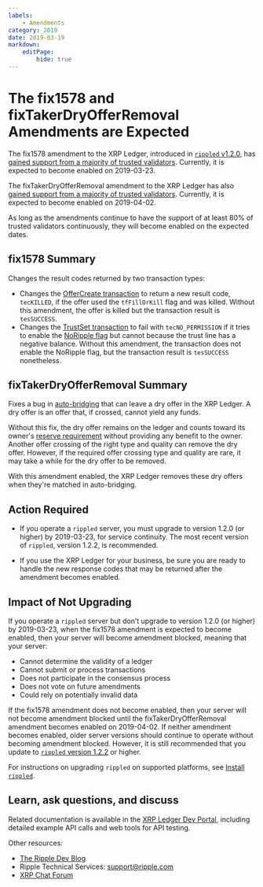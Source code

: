 ```yaml
---
labels:
    - Amendments
category: 2019
date: 2019-03-19
markdown:
    editPage:
        hide: true
---
```

# The fix1578 and fixTakerDryOfferRemoval Amendments are Expected

The fix1578 amendment to the XRP Ledger, introduced in [`rippled` v1.2.0](https://github.com/ripple/rippled/releases/tag/1.2.0), has [gained support from a majority of trusted validators](https://xrpcharts.ripple.com/#/transactions/147C93F2D60CB7A3FEC16957B6BD64A6D5C4411DD00D82B51189B5DE9A6FC438). Currently, it is expected to become enabled on 2019-03-23.

The fixTakerDryOfferRemoval amendment to the XRP Ledger has also [gained support from a majority of trusted validators](https://xrpcharts.ripple.com/#/transactions/B6441A0F494112AD5931DB5A5E9E1F8B40B29A7FEE41CFCF8D5B11C5897A6920). Currently, it is expected to become enabled on 2019-04-02.

As long as the amendments continue to have the support of at least 80% of trusted validators continuously, they will become enabled on the expected dates.

<!-- BREAK -->

## fix1578 Summary

Changes the result codes returned by two transaction types:

- Changes the [OfferCreate transaction](https://developers.ripple.com/offercreate.html) to return a new result code, `tecKILLED`, if the offer used the `tfFillOrKill` flag and was killed. Without this amendment, the offer is killed but the transaction result is `tesSUCCESS`.
- Changes the [TrustSet transaction](https://developers.ripple.com/trustset.html) to fail with `tecNO_PERMISSION` if it tries to enable the [NoRipple flag](https://developers.ripple.com/rippling.html#the-noripple-flag) but cannot because the trust line has a negative balance. Without this amendment, the transaction does not enable the NoRipple flag, but the transaction result is `tesSUCCESS` nonetheless.


## fixTakerDryOfferRemoval Summary

Fixes a bug in [auto-bridging](https://developers.ripple.com/autobridging.html) that can leave a dry offer in the XRP Ledger. A dry offer is an offer that, if crossed, cannot yield any funds.

Without this fix, the dry offer remains on the ledger and counts toward its owner's [reserve requirement](https://developers.ripple.com/reserves.html#owner-reserves) without providing any benefit to the owner. Another offer crossing of the right type and quality can remove the dry offer. However, if the required offer crossing type and quality are rare, it may take a while for the dry offer to be removed.

With this amendment enabled, the XRP Ledger removes these dry offers when they're matched in auto-bridging.


## Action Required

- If you operate a `rippled` server, you must upgrade to version 1.2.0 (or higher) by 2019-03-23, for service continuity. The most recent version of `rippled`, version 1.2.2, is recommended.

- If you use the XRP Ledger for your business, be sure you are ready to handle the new response codes that may be returned after the amendment becomes enabled.

## Impact of Not Upgrading

If you operate a `rippled` server but don’t upgrade to version 1.2.0 (or higher) by 2019-03-23, when the fix1578 amendment is expected to become enabled, then your server will become amendment blocked, meaning that your server:

* Cannot determine the validity of a ledger
* Cannot submit or process transactions
* Does not participate in the consensus process
* Does not vote on future amendments
* Could rely on potentially invalid data

If the fix1578 amendment does not become enabled, then your server will not become amendment blocked until the fixTakerDryOfferRemoval amendment becomes enabled on 2019-04-02. If neither amendment becomes enabled, older server versions should continue to operate without becoming amendment blocked. However, it is still recommended that you update to [`rippled` version 1.2.2](https://github.com/ripple/rippled/releases/tag/1.2.2) or higher.

For instructions on upgrading `rippled` on supported platforms, see [Install `rippled`](https://developers.ripple.com/install-rippled.html).

## Learn, ask questions, and discuss
Related documentation is available in the [XRP Ledger Dev Portal](https://developers.ripple.com/), including detailed example API calls and web tools for API testing.

Other resources:

* [The Ripple Dev Blog](https://developers.ripple.com/blog/)
* Ripple Technical Services: <support@ripple.com>
* [XRP Chat Forum](http://www.xrpchat.com/)
